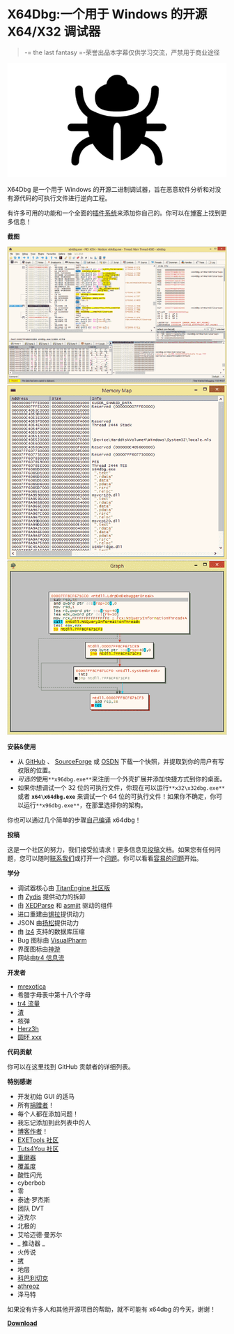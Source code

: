 # X64Dbg:一个用于 Windows 的开源 X64/X32 调试器

> -= the last fantasy =-荣誉出品本字幕仅供学习交流，严禁用于商业途径

[![X64Dbg : An Open-Source X64/X32 Debugger For Windows](img//faa97cee6ebdd349a1dbda459baedc93.png "X64Dbg : An Open-Source X64/X32 Debugger For Windows")](https://1.bp.blogspot.com/-lc4mevoD8rw/XxREBCuJWkI/AAAAAAAAG8g/Q1v-9rExDw8vtD_vZ7ShAhH2fE_0OV05ACLcBGAsYHQ/s1600/2.png)

X64Dbg 是一个用于 Windows 的开源二进制调试器，旨在恶意软件分析和对没有源代码的可执行文件进行逆向工程。

有许多可用的功能和一个全面的[插件系统](http://plugins.x64dbg.com)来添加你自己的。你可以在[博客](https://x64dbg.com/blog)上找到更多信息！

**截图**

![](img//b3cd706d24539ce1b8c9a50a5477e9d2.png)![](img//167af6945a8be4ee3699358e6cd8ae8d.png)![](img//5f3709418cf63eeaa57eb37867330a0c.png)

**安装&使用**

*   从 [GitHub](https://github.com/x64dbg/x64dbg/releases) 、 [SourceForge](https://sourceforge.net/projects/x64dbg/files/snapshots) 或 [OSDN](https://osdn.net/projects/x64dbg) 下载一个快照，并提取到你的用户有写权限的位置。
*   *可选的*使用`**x96dbg.exe**`来注册一个外壳扩展并添加快捷方式到你的桌面。
*   如果你想调试一个 32 位的可执行文件，你现在可以运行`**x32\x32dbg.exe**`或者 **`x64\x64dbg.exe`** 来调试一个 64 位的可执行文件！如果你不确定，你可以运行`**x96dbg.exe**`，在那里选择你的架构。

你也可以通过几个简单的步骤[自己编译](https://github.com/x64dbg/x64dbg/wiki/Compiling-the-whole-project) x64dbg！

**投稿**

这是一个社区的努力，我们接受拉请求！更多信息见[投稿](https://github.com/x64dbg/x64dbg/blob/development/CONTRIBUTING.md)文档。如果您有任何问题，您可以随时[联系我们](https://x64dbg.com/#contact)或打开一个[问题](https://github.com/x64dbg/x64dbg/issues)。你可以看看[容易的问题](https://github.com/x64dbg/x64dbg/issues?q=is%3Aissue+is%3Aopen+label%3Aeasy)开始。

**学分**

*   调试器核心由 [TitanEngine 社区版](https://github.com/x64dbg/TitanEngine)
*   由 [Zydis](https://zydis.re) 提供动力的拆卸
*   由 [XEDParse](https://github.com/x64dbg/XEDParse) 和 [asmjit](https://github.com/asmjit) 驱动的组件
*   进口重建由[锡拉](https://github.com/NtQuery/Scylla)提供动力
*   JSON 由[扬松](http://www.digip.org/jansson)提供动力
*   由 [lz4](https://bitbucket.org/mrexodia/lz4) 支持的数据库压缩
*   Bug 图标由 [VisualPharm](http://www.visualpharm.com)
*   界面图标由[神游](http://p.yusukekamiyamane.com)
*   网站由[tr4 信息流](http://tr4ceflow.com)

**开发者**

*   [mrexotica](http://mrexodia.github.io)
*   希腊字母表中第十八个字母
*   [tr4 流量](http://blog.tr4ceflow.com)
*   [渣](http://www.fr33project.org)
*   核弹
*   [Herz3h](https://github.com/Herz3h)
*   [圆环 xxx](https://github.com/torusrxxx)

**代码贡献**

你可以在这里找到 GitHub 贡献者的详细列表。

**特别感谢**

*   开发初始 GUI 的适马
*   所有[捐赠者](https://www.bountysource.com/teams/x64dbg/backers)！
*   每个人都在添加问题！
*   我忘记添加到此列表中的人
*   [博客作者](https://x64dbg.com/blog/2016/07/09/Looking-for-writers.html)！
*   [EXETools 社区](http://forum.exetools.com)
*   [Tuts4You 社区](http://forum.tuts4you.com)
*   [重磨器](https://www.jetbrains.com/resharper)
*   [覆盖度](http://www.coverity.com)
*   酸性闪光
*   cyberbob
*   零
*   泰迪·罗杰斯
*   团队 DVT
*   迈克尔
*   北极的
*   艾哈迈德·曼苏尔
*   _ 推动器 _
*   火传说
*   [拷](http://lifeinhex.com)
*   地层
*   [科巴利切克](https://github.com/kobalicek)
*   [athreoz](https://github.com/athre0z)
*   泽马特

如果没有许多人和其他开源项目的帮助，就不可能有 x64dbg 的今天，谢谢！

[**Download**](https://github.com/x64dbg/x64dbg)